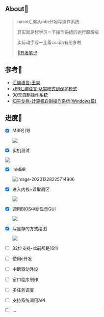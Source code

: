## About🍕

> nasm汇编从mbr开始写操作系统
>
> 其实就是想学习一下操作系统的运行原理啦
>
> 实际动手写一比看csapp有用多啦
>
> 🎁[开发笔记](https://github.com/fzf404/Tech_Note/tree/master/Linux/MakeSystem)

## 参考🚨

- [汇编语言-王爽](https://book.douban.com/subject/25726019/)
- [x86汇编语言:从实模式到保护模式](https://book.douban.com/subject/20492528/)
- [30天自制操作系统](https://book.douban.com/subject/11530329/)
- [知乎专栏-计算机自制操作系统(Windows篇)](https://www.zhihu.com/column/c_1193254878150045696)

## 进度🚊

- [x] MBR引导

  <img src="https://gitee.com/nmdfzf404/Image-hosting/raw/master/2020/20201222223447.png">

- [x] 实机测试
  

<img src="https://gitee.com/nmdfzf404/Image-hosting/raw/master/2020/20201228160105.jpg">

- [x] InMBR

  ![image-20201228225714906](https://gitee.com/nmdfzf404/Image-hosting/raw/master/2020/20201228225714.png)

- [x] 进入内核+读取扇区

  <img src="https://gitee.com/nmdfzf404/Image-hosting/raw/master/2020/20210108154733.png">

- [x] 调用BIOS中断显示GUI

  <img src="https://gitee.com/nmdfzf404/Image-hosting/raw/master/2020/20210104223710.png">
  
- [x] 写显存的方式绘图

  <img src="https://gitee.com/nmdfzf404/Image-hosting/raw/master/2020/20210108214311.png">

- [ ] 32位支持-此前都是16位

- [ ] 使用c开发

- [ ] 中断驱动外设

- [ ] 窗口程序制作

- [ ] 多任务调度

- [ ] 支持系统调用API

- [ ] …